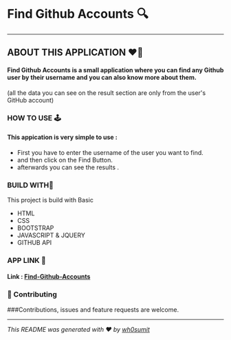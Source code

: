 # Find Github Accounts 🔍
--- 
## ABOUT THIS APPLICATION ❤️‍🔥

#### Find Github Accounts is a small application where you can find any Github user by their username and you can also know more about them.
(all the data you can see on the result section are only from the user's GitHub account)

### HOW TO USE 🕹️ 

#### This appication is very simple to use :

- First you have to enter the username of the user you want to find.
- and then click on the Find Button.
- afterwards you can see the results .


### BUILD WITH🔧

This project is build with Basic 
- HTML 
- CSS
- BOOTSTRAP
- JAVASCRIPT & JQUERY
- GITHUB API 

### APP LINK 🔗
#### Link : 	[Find-Github-Accounts](https://find-github-accounts.netlify.app/)

### 🤝 Contributing
###Contributions, issues and feature requests are welcome.

---
*This README was generated with ❤️ by [wh0sumit](https://wh0sumit.github.io/)*

